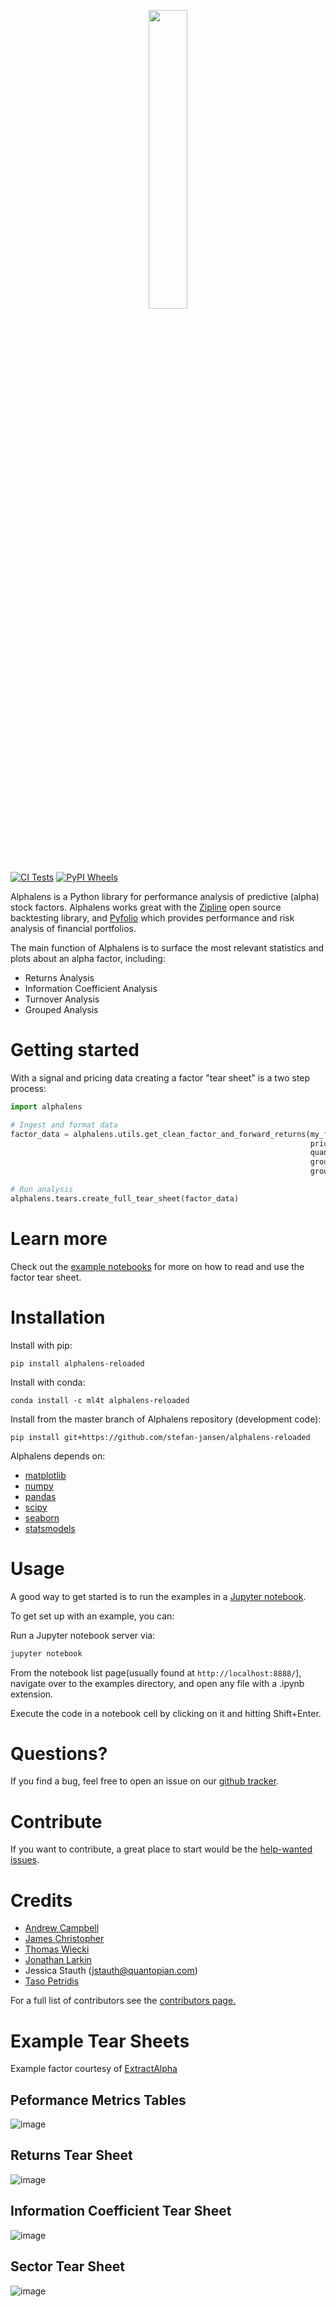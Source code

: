 <p align="center">
<a href="https://alphalens.ml4trading.io">
<img src="https://i.imgur.com/uf8PmQO.png" width="35%">
</a>
</p>

[![CI Tests](https://github.com/stefan-jansen/alphalens-reloaded/actions/workflows/unit_tests.yml/badge.svg)](https://github.com/stefan-jansen/alphalens-reloaded/actions/workflows/unit_tests.yml)
[![PyPI Wheels](https://github.com/stefan-jansen/alphalens-reloaded/actions/workflows/distribution.yml/badge.svg)](https://github.com/stefan-jansen/alphalens-reloaded/actions/workflows/distribution.yml)

Alphalens is a Python library for performance analysis of predictive
(alpha) stock factors. Alphalens works great with the
[Zipline](https://www.zipline.ml4trading.io/) open source backtesting library, and [Pyfolio](https://github.com/quantopian/pyfolio) which provides performance and risk analysis of financial portfolios.

The main function of Alphalens is to surface the most relevant statistics and plots about an alpha factor, including:

- Returns Analysis
- Information Coefficient Analysis
- Turnover Analysis
- Grouped Analysis

# Getting started

With a signal and pricing data creating a factor \"tear sheet\" is a two step process:

```python
import alphalens

# Ingest and format data
factor_data = alphalens.utils.get_clean_factor_and_forward_returns(my_factor,
                                                                   pricing,
                                                                   quantiles=5,
                                                                   groupby=ticker_sector,
                                                                   groupby_labels=sector_names)

# Run analysis
alphalens.tears.create_full_tear_sheet(factor_data)
```

# Learn more

Check out the [example notebooks](https://github.com/stefan-jansen/alphalens-reloaded/tree/master/alphalens/examples)
for more on how to read and use the factor tear sheet.

# Installation

Install with pip:

    pip install alphalens-reloaded

Install with conda:

    conda install -c ml4t alphalens-reloaded

Install from the master branch of Alphalens repository (development code):

    pip install git+https://github.com/stefan-jansen/alphalens-reloaded

Alphalens depends on:

- [matplotlib](https://github.com/matplotlib/matplotlib)
- [numpy](https://github.com/numpy/numpy)
- [pandas](https://github.com/pandas-dev/pandas)
- [scipy](https://github.com/scipy/scipy)
- [seaborn](https://github.com/mwaskom/seaborn)
- [statsmodels](https://github.com/statsmodels/statsmodels)

# Usage

A good way to get started is to run the examples in a [Jupyter notebook](https://jupyter.org/).

To get set up with an example, you can:

Run a Jupyter notebook server via:

```bash
jupyter notebook
```

From the notebook list page(usually found at `http://localhost:8888/`), navigate over to the examples directory, and open any file with a .ipynb extension.

Execute the code in a notebook cell by clicking on it and hitting Shift+Enter.

# Questions?

If you find a bug, feel free to open an issue on our [github tracker](https://github.com/stefan-jansen/alphalens-reloaded/issues).

# Contribute

If you want to contribute, a great place to start would be the
[help-wanted issues](https://github.com/stefan-jansen/alphalens-reloaded/issues?q=is%3Aopen+is%3Aissue+label%3A%22help+wanted%22).

# Credits

- [Andrew Campbell](https://github.com/a-campbell)
- [James Christopher](https://github.com/jameschristopher)
- [Thomas Wiecki](https://github.com/twiecki)
- [Jonathan Larkin](https://github.com/marketneutral)
- Jessica Stauth (<jstauth@quantopian.com>)
- [Taso Petridis](https://github.com/tasopetridis)

For a full list of contributors see the [contributors page.](https://github.com/stefan-jansen/alphalens-reloaded/graphs/contributors)

# Example Tear Sheets

Example factor courtesy of [ExtractAlpha](https://extractalpha.com/)

## Peformance Metrics Tables

![image](https://i.imgur.com/4T8cziG.png)

## Returns Tear Sheet

![image](https://i.imgur.com/aVs3KiM.png)

## Information Coefficient Tear Sheet

![image](https://i.imgur.com/vAm8okb.png)

## Sector Tear Sheet

![image](https://i.imgur.com/pnBs0ta.png)
